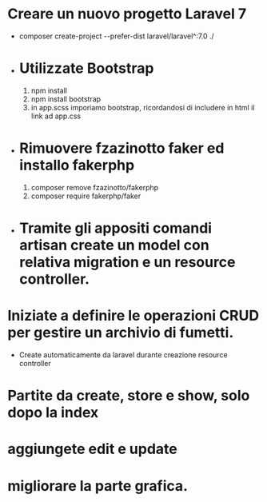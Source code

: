 # Creare un nuovo progetto Laravel 7

-   composer create-project --prefer-dist laravel/laravel^:7.0 ./
-   # Utilizzate Bootstrap

    1. npm install
    1. npm install bootstrap
    1. in app.scss imporiamo bootstrap, ricordandosi di includere in html il link ad app.css

-   # Rimuovere fzazinotto faker ed installo fakerphp

    1. composer remove fzazinotto/fakerphp
    1. composer require fakerphp/faker

-   # Tramite gli appositi comandi artisan create un model con relativa migration e un resource controller.

# Iniziate a definire le operazioni CRUD per gestire un archivio di fumetti.

-   Create automaticamente da laravel durante creazione resource controller

# Partite da create, store e show, solo dopo la index

# aggiungete edit e update

# migliorare la parte grafica.
